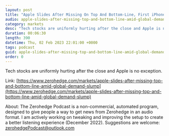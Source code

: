 ```yaml
---
layout: post
title: "Apple Slides After Missing On Top And Bottom-Line, First iPhone Revenue Drop Since 2020"
audio: apple-slides-after-missing-top-and-bottom-line-amid-global-demand-slump-0
category: markets
desc: "Tech stocks are uniformly hurting after the close and Apple is no exception."
duration: 00:06:30
length: 390
datetime: Thu, 02 Feb 2023 22:01:00 +0000
tags: podcast
guid: apple-slides-after-missing-top-and-bottom-line-amid-global-demand-slump-0
order: 0
---
```

Tech stocks are uniformly hurting after the close and Apple is no exception.

Link: [https://www.zerohedge.com/markets/apple-slides-after-missing-top-and-bottom-line-amid-global-demand-slump](https://www.zerohedge.com/markets/apple-slides-after-missing-top-and-bottom-line-amid-global-demand-slump)

About: The Zerohedge Podcast is a non-commercial, automated program, designed to give people a way to get news from Zerohedge in an audio format.  I am actively working on tweaking and improving the setup to create a better listening experience (December 2022).  Suggestions are welcome: [zerohedgePodcast@outlook.com](mailto:zerohedgePodcast@outlook.com)